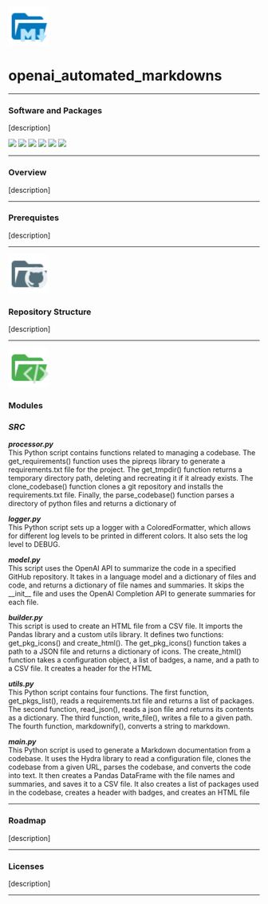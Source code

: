 <img
src="https://raw.githubusercontent.com/PKief/vscode-material-icon-theme/ec559a9f6bfd399b82bb44393651661b08aaf7ba/icons/folder-markdown-open.svg"
width="80" />

# openai\_automated\_markdowns

------------------------------------------------------------------------

### Software and Packages

\[description\]

![](https://img.shields.io/badge/OpenAI-412991.svg?style=for-the-badge&logo=OpenAI&logoColor=white)
![](https://img.shields.io/badge/pandas-150458.svg?style=for-the-badge&logo=pandas&logoColor=white)
![](https://img.shields.io/badge/JSON-000000.svg?style=for-the-badge&logo=JSON&logoColor=white)
![](https://img.shields.io/badge/HTML5-E34F26.svg?style=for-the-badge&logo=HTML5&logoColor=white)
![](https://img.shields.io/badge/Python-3776AB.svg?style=for-the-badge&logo=Python&logoColor=white)
![](https://img.shields.io/badge/GitHub-181717.svg?style=for-the-badge&logo=GitHub&logoColor=white)

------------------------------------------------------------------------

### Overview

\[description\]

------------------------------------------------------------------------

### Prerequistes

\[description\]

------------------------------------------------------------------------

<img
src="https://raw.githubusercontent.com/PKief/vscode-material-icon-theme/ec559a9f6bfd399b82bb44393651661b08aaf7ba/icons/folder-github-open.svg"
width="80" />

### Repository Structure

\[description\]

------------------------------------------------------------------------

<img
src="https://raw.githubusercontent.com/PKief/vscode-material-icon-theme/ec559a9f6bfd399b82bb44393651661b08aaf7ba/icons/folder-src-open.svg"
width="80" />

### Modules

### *SRC*

***processor.py***  
This Python script contains functions related to managing a codebase.
The get\_requirements() function uses the pipreqs library to generate a
requirements.txt file for the project. The get\_tmpdir() function
returns a temporary directory path, deleting and recreating it if it
already exists. The clone\_codebase() function clones a git repository
and installs the requirements.txt file. Finally, the parse\_codebase()
function parses a directory of python files and returns a dictionary of

<!-- -->

***logger.py***  
This Python script sets up a logger with a ColoredFormatter, which
allows for different log levels to be printed in different colors. It
also sets the log level to DEBUG.

<!-- -->

***model.py***  
This script uses the OpenAI API to summarize the code in a specified
GitHub repository. It takes in a language model and a dictionary of
files and code, and returns a dictionary of file names and summaries. It
skips the \_\_init\_\_ file and uses the OpenAI Completion API to
generate summaries for each file.

<!-- -->

***builder.py***  
This script is used to create an HTML file from a CSV file. It imports
the Pandas library and a custom utils library. It defines two functions:
get\_pkg\_icons() and create\_html(). The get\_pkg\_icons() function
takes a path to a JSON file and returns a dictionary of icons. The
create\_html() function takes a configuration object, a list of badges,
a name, and a path to a CSV file. It creates a header for the HTML

<!-- -->

***utils.py***  
This Python script contains four functions. The first function,
get\_pkgs\_list(), reads a requirements.txt file and returns a list of
packages. The second function, read\_json(), reads a json file and
returns its contents as a dictionary. The third function, write\_file(),
writes a file to a given path. The fourth function, markdownify(),
converts a string to markdown.

<!-- -->

***main.py***  
This Python script is used to generate a Markdown documentation from a
codebase. It uses the Hydra library to read a configuration file, clones
the codebase from a given URL, parses the codebase, and converts the
code into text. It then creates a Pandas DataFrame with the file names
and summaries, and saves it to a CSV file. It also creates a list of
packages used in the codebase, creates a header with badges, and creates
an HTML file

------------------------------------------------------------------------

### Roadmap

\[description\]

------------------------------------------------------------------------

### Licenses

\[description\]

------------------------------------------------------------------------
